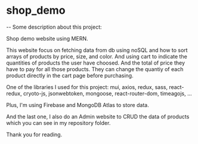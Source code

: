 # shop_demo

-- Some description about this project:

Shop demo website using MERN. 

This website focus on fetching data from db using noSQL and how to sort arrays of products by price, size, and color. And using cart to indicate the quantities of products the user have choosed. And the total of price they have to pay for all those products. 
They can change the quantiy of each product directly in the cart page before purchasing. 

One of the libraries I used for this project: mui, axios, redux, sass, react-redux, cryoto-js, jsonwebtoken, mongoose, react-router-dom, timeagojs, ...

Plus, I'm using Firebase and MongoDB Atlas to store data.

And the last one, I also do an Admin website to CRUD the data of products which you can see in my repository folder.

Thank you for reading.

